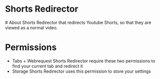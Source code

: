<h1>Shorts Redirector</h1>
# About
Shorts Redirector that redirects Youtube Shorts, so that they are viewed as a normal video.

# Permissions
- Tabs + Webrequest
Shorts Redirector require these two permissions to find your current tab and redirect it
- Storage
Shorts Redirector uses this permission to store your settings